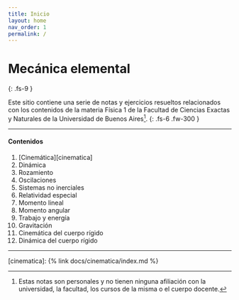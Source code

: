 ```yaml
---
title: Inicio
layout: home
nav_order: 1
permalink: /
---
```


# Mecánica elemental
{: .fs-9 }

Este sitio contiene una serie de notas y ejercicios resueltos relacionados con los contenidos de la materia Física 1 de la Facultad de Ciencias Exactas y Naturales de la Universidad de Buenos Aires[^1].
{: .fs-6 .fw-300 }

---

#### Contenidos

1. [Cinemática][cinematica]
2. Dinámica
3. Rozamiento
4. Oscilaciones
5. Sistemas no inerciales
6. Relatividad especial
7. Momento lineal
8. Momento angular
9. Trabajo y energía
10. Gravitación
11. Cinemática del cuerpo rígido
12. Dinámica del cuerpo rígido

----

[^1]: Estas notas son personales y no tienen ninguna afiliación con la universidad, la facultad, los cursos de la misma o el cuerpo docente.

[cinematica]: {% link docs/cinematica/index.md %}